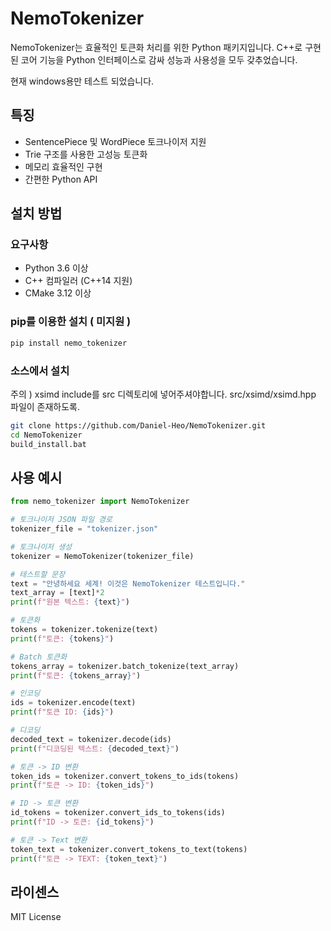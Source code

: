 ﻿# NemoTokenizer

NemoTokenizer는 효율적인 토큰화 처리를 위한 Python 패키지입니다. C++로 구현된 코어 기능을 Python 인터페이스로 감싸 성능과 사용성을 모두 갖추었습니다.

현재 windows용만 테스트 되었습니다.

## 특징

- SentencePiece 및 WordPiece 토크나이저 지원
- Trie 구조를 사용한 고성능 토큰화
- 메모리 효율적인 구현
- 간편한 Python API

## 설치 방법

### 요구사항

- Python 3.6 이상
- C++ 컴파일러 (C++14 지원)
- CMake 3.12 이상

### pip를 이용한 설치 ( 미지원 )

```bash
pip install nemo_tokenizer
```

### 소스에서 설치
주의 ) xsimd include를 src 디렉토리에 넣어주셔야합니다. src/xsimd/xsimd.hpp 파일이 존재하도록.

```bash
git clone https://github.com/Daniel-Heo/NemoTokenizer.git
cd NemoTokenizer
build_install.bat
```

## 사용 예시

```python
from nemo_tokenizer import NemoTokenizer

# 토크나이저 JSON 파일 경로
tokenizer_file = "tokenizer.json"

# 토크나이저 생성
tokenizer = NemoTokenizer(tokenizer_file)

# 테스트할 문장
text = "안녕하세요 세계! 이것은 NemoTokenizer 테스트입니다."
text_array = [text]*2
print(f"원본 텍스트: {text}")

# 토큰화
tokens = tokenizer.tokenize(text)
print(f"토큰: {tokens}")

# Batch 토큰화
tokens_array = tokenizer.batch_tokenize(text_array)
print(f"토큰: {tokens_array}")

# 인코딩
ids = tokenizer.encode(text)
print(f"토큰 ID: {ids}")

# 디코딩
decoded_text = tokenizer.decode(ids)
print(f"디코딩된 텍스트: {decoded_text}")

# 토큰 -> ID 변환
token_ids = tokenizer.convert_tokens_to_ids(tokens)
print(f"토큰 -> ID: {token_ids}")

# ID -> 토큰 변환
id_tokens = tokenizer.convert_ids_to_tokens(ids)
print(f"ID -> 토큰: {id_tokens}")

# 토큰 -> Text 변환
token_text = tokenizer.convert_tokens_to_text(tokens)
print(f"토큰 -> TEXT: {token_text}")
```

## 라이센스

MIT License
